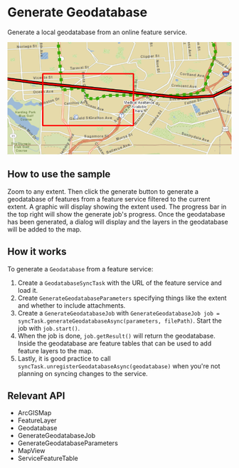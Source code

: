 # Generate Geodatabase

Generate a local geodatabase from an online feature service.

![](GenerateGeodatabase.png)

## How to use the sample

Zoom to any extent. Then click the generate button to generate a geodatabase of features from a feature service filtered to the current extent. A graphic will display showing the extent used. The progress bar in the top right will show the generate job's progress. Once the geodatabase has been generated, a dialog will display and the layers in the geodatabase will be added to the map.

## How it works

To generate a `Geodatabase` from a feature service:

1. Create a `GeodatabaseSyncTask` with the URL of the feature service and load it.
2. Create `GenerateGeodatabaseParameters` specifying things like the extent and whether to include attachments.
3. Create a `GenerateGeodatabaseJob` with `GenerateGeodatabaseJob job = syncTask.generateGeodatabaseAsync(parameters, filePath)`. Start the job with `job.start()`.
4. When the job is done, `job.getResult()` will return the geodatabase. Inside the geodatabase are feature tables that can be used to add feature layers to the map.
5. Lastly, it is good practice to call `syncTask.unregisterGeodatabaseAsync(geodatabase)` when you're not planning on syncing changes to the service.

## Relevant API

* ArcGISMap
* FeatureLayer
* Geodatabase
* GenerateGeodatabaseJob
* GenerateGeodatabaseParameters
* MapView
* ServiceFeatureTable
